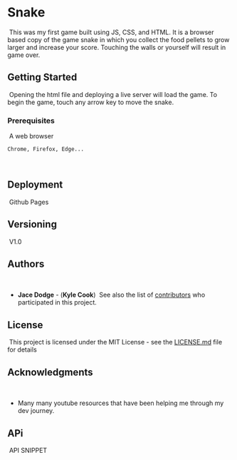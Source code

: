 # Snake
​
This was my first game built using JS, CSS, and HTML. It is a browser based copy of the game snake in which you collect the food pellets to grow larger and increase your score.
Touching the walls or yourself will result in game over. 
​
## Getting Started
​
Opening the html file and deploying a live server will load the game. To begin the game, touch any arrow key to move the snake. 
​
### Prerequisites
​
A web browser
​
```
Chrome, Firefox, Edge...
```
​
## Deployment
​
Github Pages
​
## Versioning
​
V1.0
​
## Authors
​
* **Jace Dodge** - (**Kyle Cook**)
​
See also the list of [contributors](https://github.com/your/project/contributors) who participated in this project.
​
## License
​
This project is licensed under the MIT License - see the [LICENSE.md](LICENSE.md) file for details
​
## Acknowledgments
​
* Many many youtube resources that have been helping me through my dev journey.
​
## APi
​
API SNIPPET
​
